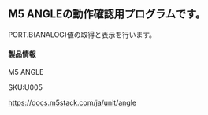 ## M5 ANGLEの動作確認用プログラムです。

PORT.B(ANALOG)値の取得と表示を行います。


#### 製品情報
M5 ANGLE 

SKU:U005

https://docs.m5stack.com/ja/unit/angle
